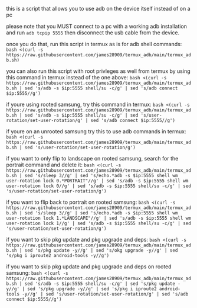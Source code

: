 this is a script that allows you to use adb on the device itself instead of on a pc

please note that you MUST connect to a pc with a working adb installation and run ```adb tcpip 5555``` then disconnect the usb cable from the device.

once you do that, run this script in termux as is for adb shell commands:
```bash <(curl -s https://raw.githubusercontent.com/james28909/termux_adb/main/termux_adb.sh)```

you can also run this script with root privleges as well from termux by using
this command in termux instead of the one above:
```bash <(curl -s https://raw.githubusercontent.com/james28909/termux_adb/main/termux_adb.sh | sed 's/adb -s $ip:5555 shell/su -c/g' | sed 's/adb connect $ip:5555//g')```

if youre using rooted samsung, try this command in termux:
```bash <(curl -s https://raw.githubusercontent.com/james28909/termux_adb/main/termux_adb.sh | sed 's/adb -s $ip:5555 shell/su -c/g' | sed 's/user-rotation/set-user-rotation/g' | sed 's/adb connect $ip:5555//g')```

if youre on an unrooted samsung try this to use adb commands in termux:
```bash <(curl -s https://raw.githubusercontent.com/james28909/termux_adb/main/termux_adb.sh | sed 's/user-rotation/set-user-rotation/g')```

if you want to only flip to landscape on rooted samsung, search for the portrait command and delete it:
```bash <(curl -s https://raw.githubusercontent.com/james28909/termux_adb/main/termux_adb.sh | sed 's/sleep 3//g' | sed 's/echo.*adb -s $ip:5555 shell wm user-rotation lock 0.*PORTRAIT"//g' | sed 's/adb -s $ip:5555 shell wm user-rotation lock 0//g' | sed 's/adb -s $ip:5555 shell/su -c/g' | sed 's/user-rotation/set-user-rotation/g')```

if you want to flip back to portrait on rooted samsung:
```bash <(curl -s https://raw.githubusercontent.com/james28909/termux_adb/main/termux_adb.sh | sed 's/sleep 3//g' | sed 's/echo.*adb -s $ip:5555 shell wm user-rotation lock 1.*LANDSCAPE"//g' | sed 's/adb -s $ip:5555 shell wm user-rotation lock 1//g' | sed 's/adb -s $ip:5555 shell/su -c/g' | sed 's/user-rotation/set-user-rotation/g')```

if you want to skip pkg update and pkg upgrade and deps:
```bash <(curl -s https://raw.githubusercontent.com/james28909/termux_adb/main/termux_adb.sh | sed 's/pkg update -y//g' | sed 's/okg upgrade -y//g' | sed 's/pkg i iproute2 android-tools -y//g') ```

if you want to skip pkg update and pkg upgrade and deps on rooted samsung:
```bash <(curl -s https://raw.githubusercontent.com/james28909/termux_adb/main/termux_adb.sh | sed 's/adb -s $ip:5555 shell/su -c/g' | sed 's/pkg update -y//g' | sed 's/pkg upgrade -y//g' | sed 's/pkg i iproute2 android-tools -y//g' | sed 's/user-rotation/set-user-rotation/g' | sed 's/adb connect $ip:5555//g')```
